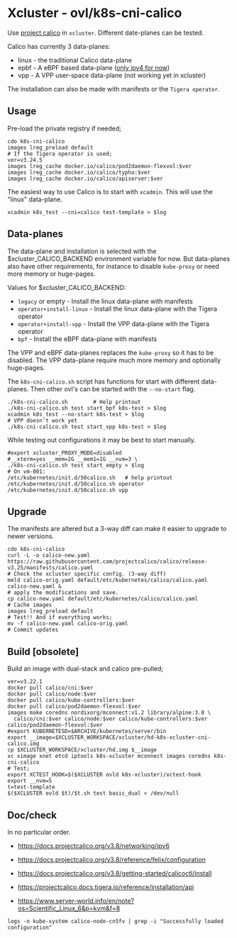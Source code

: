 # Xcluster - ovl/k8s-cni-calico

Use [project calico](https://www.projectcalico.org/) in
`xcluster`. Different date-planes can be tested.

Calico has currently 3 data-planes:

* linux - the traditional Calico data-plane
* epbf - A eBPF based data-plane ([only ipv4 for now](
         https://github.com/projectcalico/calico/issues/4736))
* vpp - A VPP user-space data-plane (not working yet in xcluster)

The installation can also be made with manifests or the `Tigera operator`.



## Usage

Pre-load the private registry if needed;
```
cdo k8s-cni-calico
images lreg_preload default
# If the Tigera operator is used;
ver=v3.24.5
images lreg_cache docker.io/calico/pod2daemon-flexvol:$ver
images lreg_cache docker.io/calico/typha:$ver
images lreg_cache docker.io/calico/apiserver:$ver
```

The easiest way to use Calico is to start with `xcadmin`. This will
use the "linux" data-plane.

```
xcadmin k8s_test --cni=calico test-template > $log
```


## Data-planes

The data-plane and installation is selected with the
$xcluster_CALICO_BACKEND environment variable for now. But data-planes
also have other requirements, for instance to disable `kube-proxy` or
need more memory or huge-pages.

Values for $xcluster_CALICO_BACKEND:

* `legacy` or empty - Install the linux data-plane with manifests
* `operator+install-linux` - Install the linux data-plane with the Tigera operator
* `operator+install-vpp` - Install the VPP data-plane with the Tigera operator
* `bpf` - Install the eBPF data-plane with manifests

The VPP and eBPF data-planes replaces the `kube-proxy` so it has to be
disabled. The VPP data-plane require much more memory and optionally
huge-pages.

The `k8s-cni-calico.sh` script has functions for start with different
data-planes. Then other ovl's can be started with the `--no-start`
flag.

```
./k8s-cni-calico.sh        # Help printout
./k8s-cni-calico.sh test start_bpf k8s-test > $log
xcadmin k8s_test --no-start k8s-test > $log
# VPP doesn't work yet
./k8s-cni-calico.sh test start_vpp k8s-test > $log
```

While testing out configurations it may be best to start manually.

```
#export xcluster_PROXY_MODE=disabled
#__xterm=yes __mem=2G __mem1=1G __nvm=3 \
./k8s-cni-calico.sh test start_empty > $log
# On vm-001:
/etc/kubernetes/init.d/50calico.sh   # help printout
/etc/kubernetes/init.d/50calico.sh operator
/etc/kubernetes/init.d/50calico.sh vpp
```


## Upgrade

The manifests are altered but a 3-way diff can make it easier to
upgrade to newer versions.

```
cdo k8s-cni-calico
curl -L -o calico-new.yaml https://raw.githubusercontent.com/projectcalico/calico/release-v3.25/manifests/calico.yaml
# Check the xcluster specific config. (3-way diff)
meld calico-orig.yaml default/etc/kubernetes/calico/calico.yaml calico-new.yaml &
# apply the modifications and save.
cp calico-new.yaml default/etc/kubernetes/calico/calico.yaml
# Cache images
images lreg_preload default
# Test!! And if everything works;
mv -f calico-new.yaml calico-orig.yaml
# Commit updates
```


## Build [obsolete]

Build an image with dual-stack and calico pre-pulled;
```
ver=v3.22.1
docker pull calico/cni:$ver
docker pull calico/node:$ver
docker pull calico/kube-controllers:$ver
docker pull calico/pod2daemon-flexvol:$ver
images make coredns nordixorg/mconnect:v1.2 library/alpine:3.8 \
  calico/cni:$ver calico/node:$ver calico/kube-controllers:$ver calico/pod2daemon-flexvol:$ver
#export KUBERNETESD=$ARCHIVE/kubernetes/server/bin
export __image=$XCLUSTER_WORKSPACE/xcluster/hd-k8s-xcluster-cni-calico.img
cp $XCLUSTER_WORKSPACE/xcluster/hd.img $__image
xc ximage xnet etcd iptools k8s-xcluster mconnect images coredns k8s-cni-calico
# Test;
export XCTEST_HOOK=$($XCLUSTER ovld k8s-xcluster)/xctest-hook
export __nvm=5
t=test-template
$($XCLUSTER ovld $t)/$t.sh test basic_dual > /dev/null
```


## Doc/check

In no particular order.

* https://docs.projectcalico.org/v3.8/networking/ipv6

* https://docs.projectcalico.org/v3.8/reference/felix/configuration

* https://docs.projectcalico.org/v3.8/getting-started/calicoctl/install

* https://projectcalico.docs.tigera.io/reference/installation/api

* https://www.server-world.info/en/note?os=Scientific_Linux_6&p=kvm&f=8

```
logs -n kube-system calico-node-cn5fv | grep -i "Successfully loaded configuration"
```
